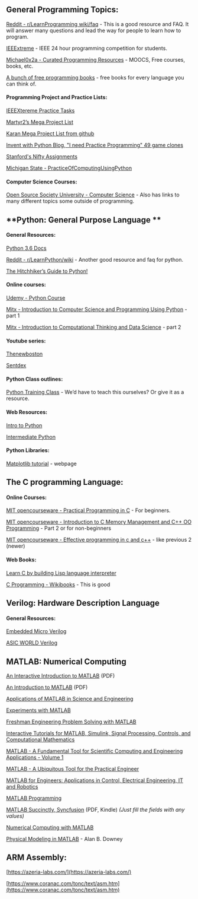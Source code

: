 ## **General Programming Topics:**

[Reddit - r/LearnProgramming wiki/faq](https://www.reddit.com/r/learnprogramming/wiki/faq) - This is a good resource and FAQ. It will answer many questions and lead the way for people to learn how to program.

[IEEExtreme](http://ieeextreme.org/) - IEEE 24 hour programming competition for students.

[Michael0x2a - Curated Programming Resources](https://github.com/Michael0x2a/curated-programming-resources/blob/master/resources.md) - MOOCS, Free courses, books, etc.

[A bunch of free programming books](https://github.com/EbookFoundation/free-programming-books/blob/master/free-programming-books.md#c) - free books for every language you can think of.

#### **Programming Project and Practice Lists:**

  [IEEEXtereme Practice Tasks](https://csacademy.com/ieeextreme-practice/tasks/)

  [Martyr2’s Mega Project List](http://www.dreamincode.net/forums/topic/78802-martyr2s-mega-project-ideas-list/)

  [Karan Mega Project List from github](https://github.com/karan/Projects)

  [Invent with Python Blog, "I need Practice Programming" 49 game clones](http://inventwithpython.com/blog/2012/02/20/i-need-practice-programming-49-ideas-for-game-clones-to-code/)

  [Stanford's Nifty Assignments](http://nifty.stanford.edu/)

  [Michigan State  - PracticeOfComputingUsingPython](http://www.cse.msu.edu/~cse231/PracticeOfComputingUsingPython/)

#### **Computer Science Courses:**

  [Open Source Society University - Computer Science](https://github.com/ossu/computer-science) - Also has links to many different topics some outside of programming.

## **Python: General Purpose Language **

#### **General Resources:**

  [Python 3.6 Docs](https://docs.python.org/3/)

  [Reddit - r/LearnPython/wiki](https://www.reddit.com/r/learnpython/wiki/index) - Another good resource and faq for python.

  [The Hitchhiker’s Guide to Python!](https://python-guide.readthedocs.io/en/latest/)

#### **Online courses:**

  [Udemy - Python Course](https://www.udemy.com/python-for-absolute-beginners-u/)

  [Mitx - Introduction to Computer Science and Programming Using Python](https://www.edx.org/course/introduction-computer-science-mitx-6-00-1x-11) - part 1

  [Mitx - Introduction to Computational Thinking and Data Science](https://www.edx.org/course/introduction-computational-thinking-data-mitx-6-00-2x-6) - part 2

#### **Youtube series:**

  [Thenewboston](https://www.youtube.com/watch?v=HBxCHonP6Ro&list=PL6gx4Cwl9DGAcbMi1sH6oAMk4JHw91mC_)

  [Sentdex](https://www.youtube.com/watch?v=oVp1vrfL_w4&list=PLQVvvaa0QuDe8XSftW-RAxdo6OmaeL85M)

#### **Python Class outlines:**

  [Python Training Class](https://github.com/girisagar46/PythonTrainingClass) - We’d have to teach this ourselves? Or give it as a resource.

#### **Web Resources:**

  [Intro to Python](https://overiq.com/python/3.4/intro-to-python/)

  [Intermediate Python](http://book.pythontips.com/en/latest/)

#### **Python Libraries:**

  [Matplotlib tutorial](https://www.dataquest.io/blog/matplotlib-tutorial/) - webpage

## **The C programming Language:**

#### **Online Courses:**

  [MIT opencourseware - Practical Programming in C](https://ocw.mit.edu/courses/electrical-engineering-and-computer-science/6-087-practical-programming-in-c-january-iap-2010/) - For beginners.

  [MIT opencourseware - Introduction to C Memory Management and C++ OO Programming](https://ocw.mit.edu/courses/electrical-engineering-and-computer-science/6-088-introduction-to-c-memory-management-and-c-object-oriented-programming-january-iap-2010/) - Part 2 or for non-beginners

  [MIT opencourseware - Effective programming in c and c++](https://ocw.mit.edu/courses/electrical-engineering-and-computer-science/6-s096-effective-programming-in-c-and-c-january-iap-2014/) - like previous 2 (newer)

#### **Web Books:**

  [Learn C by building Lisp language interpreter](http://www.buildyourownlisp.com/)

  [C Programming - Wikibooks](https://en.wikibooks.org/wiki/C_Programming) - This is good

## **Verilog: Hardware Description Language**

#### **General Resources:**

  [Embedded Micro Verilog](https://embeddedmicro.com/pages/verilog)

  [ASIC WORLD Verilog](http://www.asic-world.com/verilog/index.html)

## **MATLAB: Numerical Computing**

  [An Interactive Introduction to MATLAB](http://www.science.smith.edu/%7Ejcardell/Courses/EGR326/Intro-to-MATLAB.pdf) (PDF)

  [An Introduction to MATLAB](http://www.maths.dundee.ac.uk/software/MatlabNotes.pdf) (PDF)

  [Applications of MATLAB in Science and Engineering](http://www.intechopen.com/books/applications-of-matlab-in-science-and-engineering)

  [Experiments with MATLAB](http://www.mathworks.com/moler/exm/index.html?requestedDomain=www.mathworks.com&nocookie=true)

  [Freshman Engineering Problem Solving with MATLAB](http://cnx.org/featureContent/mfiles)

  [Interactive Tutorials for MATLAB, Simulink, Signal Processing, Controls, and Computational Mathematics](http://www.mathworks.com/tutorials)

  [MATLAB - A Fundamental Tool for Scientific Computing and Engineering Applications - Volume 1](http://www.intechopen.com/books/matlab-a-fundamental-tool-for-scientific-computing-and-engineering-applications-volume-1)

  [MATLAB - A Ubiquitous Tool for the Practical Engineer](http://www.intechopen.com/books/matlab-a-ubiquitous-tool-for-the-practical-engineer)

  [MATLAB for Engineers: Applications in Control, Electrical Engineering, IT and Robotics](http://www.intechopen.com/books/matlab-for-engineers-applications-in-control-electrical-engineering-it-and-robotics)

  [MATLAB Programming](https://en.wikibooks.org/wiki/MATLAB_Programming)

  [MATLAB Succinctly, Syncfusion](https://www.syncfusion.com/resources/techportal/ebooks/matlab) (PDF, Kindle) *(Just fill the fields with any values)*

  [Numerical Computing with MATLAB](http://www.mathworks.com/moler/index_ncm.html?requestedDomain=www.mathworks.com&nocookie=true)

  [Physical Modeling in MATLAB](http://greenteapress.com/matlab/index.html) - Alan B. Downey

## **ARM Assembly:**

  [https://azeria-labs.com/](https://azeria-labs.com/)

  [https://www.coranac.com/tonc/text/asm.htm](https://www.coranac.com/tonc/text/asm.htm)
